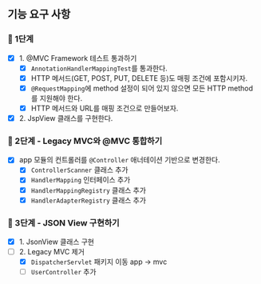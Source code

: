 ## 기능 요구 사항

### 🚀 1단계
- [x] 1\. @MVC Framework 테스트 통과하기
  - [x] `AnnotationHandlerMappingTest`를 통과한다.
  - [x] HTTP 메서드(GET, POST, PUT, DELETE 등)도 매핑 조건에 포함시키자.
  - [x] `@RequestMapping`에 method 설정이 되어 있지 않으면 모든 HTTP method를 지원해야 한다.
  - [x] HTTP 메서드와 URL를 매핑 조건으로 만들어보자.
- [x] 2\. JspView 클래스를 구현한다.

### 🚀 2단계 - Legacy MVC와 @MVC 통합하기
- [x] app 모듈의 컨트롤러를 `@Controller` 애너테이션 기반으로 변경한다.
  - [x] `ControllerScanner` 클래스 추가
  - [x] `HandlerMapping` 인터페이스 추가
  - [x] `HandlerMappingRegistry` 클래스 추가
  - [x] `HandlerAdapterRegistry` 클래스 추가

### 🚀 3단계 - JSON View 구현하기
- [x] 1\. JsonView 클래스 구현
- [ ] 2\. Legacy MVC 제거
  - [x] `DispatcherServlet` 패키지 이동 app -> mvc
  - [ ] `UserController` 추가
